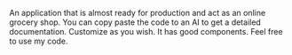 An application that is almost ready for production and act as an online grocery shop. You can copy paste the code to an AI to get a detailed documentation. Customize as you wish. It has good components. Feel free to use my code.
